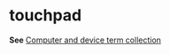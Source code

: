 # touchpad

**See** [Computer and device term collection](../term-collections/computer-device-terms.md) 
